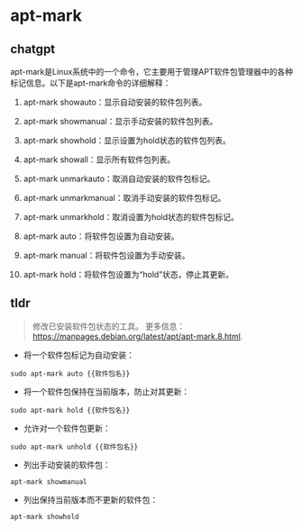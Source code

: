 # apt-mark 
## chatgpt 
apt-mark是Linux系统中的一个命令，它主要用于管理APT软件包管理器中的各种标记信息。以下是apt-mark命令的详细解释：

1. apt-mark showauto：显示自动安装的软件包列表。

2. apt-mark showmanual：显示手动安装的软件包列表。

3. apt-mark showhold：显示设置为hold状态的软件包列表。

4. apt-mark showall：显示所有软件包列表。

5. apt-mark unmarkauto：取消自动安装的软件包标记。

6. apt-mark unmarkmanual：取消手动安装的软件包标记。

7. apt-mark unmarkhold：取消设置为hold状态的软件包标记。

8. apt-mark auto：将软件包设置为自动安装。

9. apt-mark manual：将软件包设置为手动安装。

10. apt-mark hold：将软件包设置为“hold”状态，停止其更新。 

## tldr 
 
> 修改已安装软件包状态的工具。
> 更多信息：<https://manpages.debian.org/latest/apt/apt-mark.8.html>.

- 将一个软件包标记为自动安装：

`sudo apt-mark auto {{软件包名}}`

- 将一个软件包保持在当前版本，防止对其更新：

`sudo apt-mark hold {{软件包名}}`

- 允许对一个软件包更新：

`sudo apt-mark unhold {{软件包名}}`

- 列出手动安装的软件包：

`apt-mark showmanual`

- 列出保持当前版本而不更新的软件包：

`apt-mark showhold`
